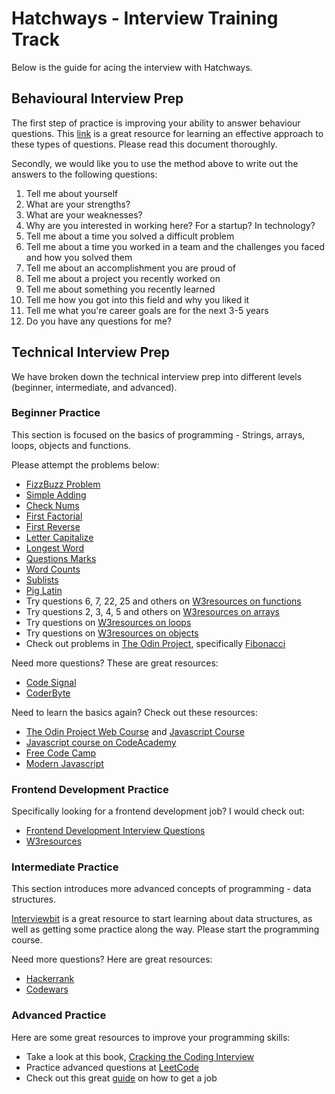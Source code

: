 # Hatchways - Interview Training Track

Below is the guide for acing the interview with Hatchways.

## Behavioural Interview Prep

The first step of practice is improving your ability to answer behaviour questions. This [link](./STAR_Method_Interviews.pdf) is a great resource for learning an effective approach to these types of questions. Please read this document thoroughly. 

Secondly, we would like you to use the method above to write out the answers to the following questions:

1. Tell me about yourself
2. What are your strengths?
3. What are your weaknesses?
4. Why are you interested in working here? For a startup? In technology?
5. Tell me about a time you solved a difficult problem 
6. Tell me about a time you worked in a team and the challenges you faced and how you solved them
7. Tell me about an accomplishment you are proud of 
8. Tell me about a project you recently worked on 
9. Tell me about something you recently learned 
10. Tell me how you got into this field and why you liked it 
11. Tell me what you're career goals are for the next 3-5 years 
12. Do you have any questions for me?

## Technical Interview Prep

We have broken down the technical interview prep into different levels (beginner, intermediate, and advanced).

### Beginner Practice

This section is focused on the basics of programming - Strings, arrays, loops, objects and functions. 

Please attempt the problems below:

- [FizzBuzz Problem](http://wiki.c2.com/?FizzBuzzTest)
- [Simple Adding](https://coderbyte.com/editor/guest:Simple%20Adding:JavaScript)
- [Check Nums](https://coderbyte.com/editor/guest:Check%20Nums:JavaScript)
- [First Factorial](https://coderbyte.com/editor/guest:First%20Factorial:JavaScript)
- [First Reverse](https://coderbyte.com/editor/guest:First%20Reverse:JavaScript)
- [Letter Capitalize](https://coderbyte.com/editor/guest:Letter%20Capitalize:JavaScript)
- [Longest Word](https://coderbyte.com/editor/Longest%20Word:JavaScript)
- [Questions Marks](https://coderbyte.com/editor/Questions%20Marks:JavaScript)
- [Word Counts](http://exercism.io/exercises/javascript/word-count/readme)
- [Sublists](http://exercism.io/exercises/javascript/sublist/readme)
- [Pig Latin](http://exercism.io/exercises/javascript/pig-latin/readme)
- Try questions 6, 7, 22, 25 and others on [W3resources on functions](https://www.w3resource.com/javascript-exercises/javascript-functions-exercises.php)
- Try questions 2, 3, 4, 5 and others on [W3resources on arrays](https://www.w3resource.com/javascript-exercises/javascript-array-exercises.php)
- Try questions on [W3resources on loops](https://www.w3resource.com/javascript-exercises/javascript-conditional-statements-and-loops-exercises.php)
- Try questions on [W3resources on objects](https://www.w3resource.com/javascript-exercises/javascript-object-exercises.php)
- Check out problems in [The Odin Project](https://github.com/TheOdinProject/javascript-exercises), specifically [Fibonacci](https://github.com/TheOdinProject/javascript-exercises/tree/solutions/fibonacci )

Need more questions? These are great resources:
- [Code Signal](codesignal.com)
- [CoderByte](coderbyte.com)

Need to learn the basics again? Check out these resources:
- [The Odin Project Web Course](https://www.theodinproject.com/courses/web-development-101) and [Javascript Course](https://www.theodinproject.com/courses/javascript/)
- [Javascript course on CodeAcademy](https://www.codecademy.com/learn/introduction-to-javascript)
- [Free Code Camp](https://learn.freecodecamp.org/)
- [Modern Javascript](http://javascript.info/)

### Frontend Development Practice

Specifically looking for a frontend development job? I would check out:
- [Frontend Development Interview Questions](https://github.com/h5bp/Front-end-Developer-Interview-Questions)
- [W3resources](https://www.w3resource.com/javascript-exercises/)

### Intermediate Practice

This section introduces more advanced concepts of programming - data structures. 

[Interviewbit](https://www.interviewbit.com) is a great resource to start learning about data structures, as well as getting some practice along the way. Please start the programming course.

Need more questions? Here are great resources:
- [Hackerrank](https://www.hackerrank.com/)
- [Codewars](https://www.codewars.com/)

### Advanced Practice

Here are some great resources to improve your programming skills:
- Take a look at this book, [Cracking the Coding Interview](https://github.com/alexitaylor/Cracking-the-Coding-Interview-6th-Edition )
- Practice advanced questions at [LeetCode](https://leetcode.com/)
- Check out this great [guide](https://github.com/cassidoo/getting-a-gig) on how to get a job
